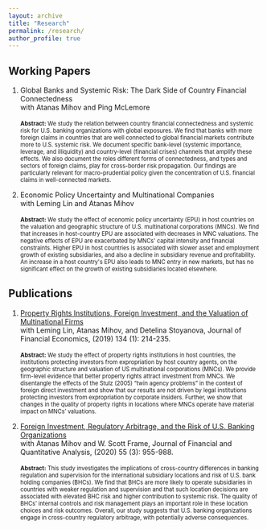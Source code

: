 ```yaml
---
layout: archive
title: "Research"
permalink: /research/
author_profile: true
---
```


## Working Papers
1. Global Banks and Systemic Risk: The Dark Side of Country Financial Connectedness <br />
with Atanas Mihov and Ping McLemore<br><br>
<span style="font-size:0.8em;">**Abstract:** We study the relation between country financial connectedness and systemic risk for U.S. banking organizations with global exposures. We find that banks with more foreign claims in countries that are well connected to global financial markets contribute more to U.S. systemic risk. We document specific bank-level (systemic importance, leverage, and illiquidity) and country-level (financial crises) channels that amplify these effects. We also document the roles different forms of connectedness, and types and sectors of foreign claims, play for cross-border risk propagation. Our findings are particularly relevant for macro-prudential policy given the concentration of U.S. financial claims in well-connected markets.</span>

2. Economic Policy Uncertainty and Multinational Companies <br />
with Leming Lin and Atanas Mihov<br><br>
<span style="font-size:0.8em;">**Abstract:** We study the effect of economic policy uncertainty (EPU) in host countries on the valuation and geographic structure of U.S. multinational corporations (MNCs). We find that increases in host-country EPU are associated with decreases in MNC valuations. The negative effects of EPU are exacerbated by MNCs' capital intensity and financial constraints. Higher EPU in host countries is associated with slower asset and employment growth of existing subsidiaries, and also a decline in subsidiary revenue and profitability. An increase in a host country's EPU also leads to MNC entry in new markets, but has no significant effect on the growth of existing subsidiaries located elsewhere.</span>

## Publications
1. [Property Rights Institutions, Foreign Investment, and the Valuation of Multinational Firms](https://www.sciencedirect.com/science/article/abs/pii/S0304405X19300558) <br />
with Leming Lin, Atanas Mihov, and Detelina Stoyanova, Journal of Financial Economics, (2019) 134 (1): 214-235.<br><br>
<span style="font-size:0.8em;">**Abstract:** We study the effect of property rights institutions in host countries, the institutions protecting investors from expropriation by host country agents, on the geographic structure and valuation of US multinational corporations (MNCs). We provide firm-level evidence that better property rights attract investment from MNCs. We disentangle the effects of the Stulz (2005) “twin agency problems” in the context of foreign direct investment and show that our results are not driven by legal institutions protecting investors from expropriation by corporate insiders. Further, we show that changes in the quality of property rights in locations where MNCs operate have material impact on MNCs’ valuations.</span>

2. [Foreign Investment, Regulatory Arbitrage, and the Risk of U.S. Banking Organizations](https://www.cambridge.org/core/journals/journal-of-financial-and-quantitative-analysis/article/foreign-investment-regulatory-arbitrage-and-the-risk-of-us-banking-organizations/30086E27DD5CE2CA391597CEBAF6CA25) <br />
with Atanas Mihov and W. Scott Frame, Journal of Financial and Quantitative Analysis, (2020) 55 (3): 955-988.<br><br>
<span style="font-size:0.8em;">**Abstract:** This study investigates the implications of cross-country differences in banking regulation and supervision for the international subsidiary locations and risk of U.S. bank holding companies (BHCs). We find that BHCs are more likely to operate subsidiaries in countries with weaker regulation and supervision and that such location decisions are associated with elevated BHC risk and higher contribution to systemic risk. The quality of BHCs’ internal controls and risk management plays an important role in these location choices and risk outcomes. Overall, our study suggests that U.S. banking organizations engage in cross-country regulatory arbitrage, with potentially adverse consequences.</span>
